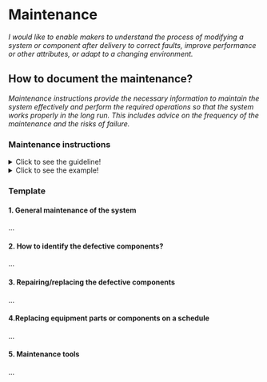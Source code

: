 # **Maintenance**

*I would like to enable makers to understand the process of modifying a system or component after delivery to correct faults, improve performance or other attributes, or adapt to a changing environment.*

## **How to document the maintenance?**

*Maintenance instructions provide the necessary information to maintain the system effectively and perform the required operations so that the system works properly in the long run. This includes advice on the frequency of the maintenance and the risks of failure.*

 ### **Maintenance instructions** 
<details>
  <summary>Click to see the guideline!</summary>
 
  - **Definition:** *A maintenance instruction is a technical communication document intended to give recommendations and necessary information to maintain the system effectively.*

  ```
What does include the documentation of maintenance instructions? 

1. Introduction of general maintenance of the system
    - Cleaning
    - Lubricating
    - Regular inspections or services. These can be carried out on a time-based schedule or on a usage-based schedule.
       - Maintenance according to predetermined intervals 
       - Maintenance according to prescribed criteria
       - Maintenance  by integrating analysis, measurement and periodic test activities 
    - Regular adjusting machinery if it's necessary
    - Environmental management
       - Protection against the hot or cold weather conditions
       - Determining the acceptable temperature range
2. Identify the defective components
    - The equipment performance monitoring  
    - Outline the main troubleshooting of the system components 
    - How to detect a defective component
    - Fault elimination
    - Verification of fault elimination
3. Repairing the defective components
    - Step-by-step procedures describing the repairing sequence 
    - Refere to the manufacturing section where one can find the manufacturing instructions to rebuild the defective parts
    - Verifiction of repair
4. Replacing equipment parts or components on a schedule
5. Maintenance tools.
    - Various tools necessary to perform the maintenance operation


How to visualize the process of maintenance?
  
 1. Images 
 2. Videos 

```
</details>

<details>
  <summary>Click to see the example!</summary>

#### *Example 1:* [FarmBot Genesis V1.5](https://genesis.farm.bot/v1.5/Extras/maintenance)
</details>

### Template
 
 #### 1. General maintenance of the system
 ...
 #### 2. How to identify the defective components? 
 ...
 #### 3. Repairing/replacing the defective components
 ...
 #### 4.Replacing equipment parts or components on a schedule
 ...
 #### 5. Maintenance tools
 ...
 
